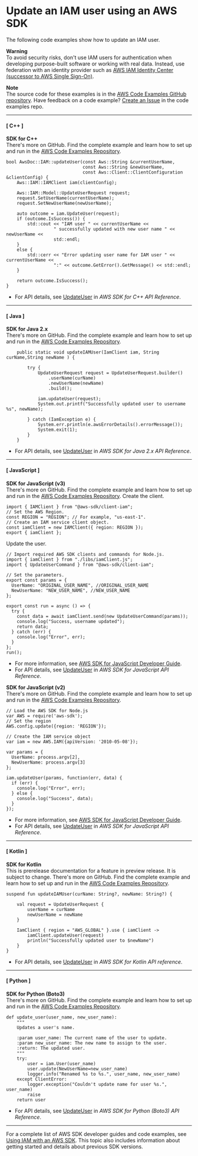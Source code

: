 # Update an IAM user using an AWS SDK<a name="example_iam_UpdateUser_section"></a>

The following code examples show how to update an IAM user\. 

**Warning**  
To avoid security risks, don't use IAM users for authentication when developing purpose\-built software or working with real data\. Instead, use federation with an identity provider such as [AWS IAM Identity Center \(successor to AWS Single Sign\-On\)](https://docs.aws.amazon.com/singlesignon/latest/userguide/what-is.html)\.

**Note**  
The source code for these examples is in the [AWS Code Examples GitHub repository](https://github.com/awsdocs/aws-doc-sdk-examples)\. Have feedback on a code example? [Create an Issue](https://github.com/awsdocs/aws-doc-sdk-examples/issues/new/choose) in the code examples repo\. 

------
#### [ C\+\+ ]

**SDK for C\+\+**  
 There's more on GitHub\. Find the complete example and learn how to set up and run in the [AWS Code Examples Repository](https://github.com/awsdocs/aws-doc-sdk-examples/tree/main/cpp/example_code/iam#code-examples)\. 
  

```
bool AwsDoc::IAM::updateUser(const Aws::String &currentUserName,
                             const Aws::String &newUserName,
                             const Aws::Client::ClientConfiguration &clientConfig) {
    Aws::IAM::IAMClient iam(clientConfig);

    Aws::IAM::Model::UpdateUserRequest request;
    request.SetUserName(currentUserName);
    request.SetNewUserName(newUserName);

    auto outcome = iam.UpdateUser(request);
    if (outcome.IsSuccess()) {
        std::cout << "IAM user " << currentUserName <<
                  " successfully updated with new user name " << newUserName <<
                  std::endl;
    }
    else {
        std::cerr << "Error updating user name for IAM user " << currentUserName <<
                  ":" << outcome.GetError().GetMessage() << std::endl;
    }

    return outcome.IsSuccess();
}
```
+  For API details, see [UpdateUser](https://docs.aws.amazon.com/goto/SdkForCpp/iam-2010-05-08/UpdateUser) in *AWS SDK for C\+\+ API Reference*\. 

------
#### [ Java ]

**SDK for Java 2\.x**  
 There's more on GitHub\. Find the complete example and learn how to set up and run in the [AWS Code Examples Repository](https://github.com/awsdocs/aws-doc-sdk-examples/tree/main/javav2/example_code/iam#readme)\. 
  

```
    public static void updateIAMUser(IamClient iam, String curName,String newName ) {

        try {
            UpdateUserRequest request = UpdateUserRequest.builder()
                .userName(curName)
                .newUserName(newName)
                .build();

            iam.updateUser(request);
            System.out.printf("Successfully updated user to username %s", newName);

        } catch (IamException e) {
            System.err.println(e.awsErrorDetails().errorMessage());
            System.exit(1);
        }
    }
```
+  For API details, see [UpdateUser](https://docs.aws.amazon.com/goto/SdkForJavaV2/iam-2010-05-08/UpdateUser) in *AWS SDK for Java 2\.x API Reference*\. 

------
#### [ JavaScript ]

**SDK for JavaScript \(v3\)**  
 There's more on GitHub\. Find the complete example and learn how to set up and run in the [AWS Code Examples Repository](https://github.com/awsdocs/aws-doc-sdk-examples/tree/main/javascriptv3/example_code/iam#code-examples)\. 
Create the client\.  

```
import { IAMClient } from "@aws-sdk/client-iam";
// Set the AWS Region.
const REGION = "REGION"; // For example, "us-east-1".
// Create an IAM service client object.
const iamClient = new IAMClient({ region: REGION });
export { iamClient };
```
Update the user\.  

```
// Import required AWS SDK clients and commands for Node.js.
import { iamClient } from "./libs/iamClient.js";
import { UpdateUserCommand } from "@aws-sdk/client-iam";

// Set the parameters.
export const params = {
  UserName: "ORIGINAL_USER_NAME", //ORIGINAL_USER_NAME
  NewUserName: "NEW_USER_NAME", //NEW_USER_NAME
};

export const run = async () => {
  try {
    const data = await iamClient.send(new UpdateUserCommand(params));
    console.log("Success, username updated");
    return data;
  } catch (err) {
    console.log("Error", err);
  }
};
run();
```
+  For more information, see [AWS SDK for JavaScript Developer Guide](https://docs.aws.amazon.com/sdk-for-javascript/v3/developer-guide/iam-examples-managing-users.html#iam-examples-managing-users-updating-users)\. 
+  For API details, see [UpdateUser](https://docs.aws.amazon.com/AWSJavaScriptSDK/v3/latest/clients/client-iam/classes/updateusercommand.html) in *AWS SDK for JavaScript API Reference*\. 

**SDK for JavaScript \(v2\)**  
 There's more on GitHub\. Find the complete example and learn how to set up and run in the [AWS Code Examples Repository](https://github.com/awsdocs/aws-doc-sdk-examples/tree/main/javascript/example_code/iam#code-examples)\. 
  

```
// Load the AWS SDK for Node.js
var AWS = require('aws-sdk');
// Set the region 
AWS.config.update({region: 'REGION'});

// Create the IAM service object
var iam = new AWS.IAM({apiVersion: '2010-05-08'});

var params = {
  UserName: process.argv[2],
  NewUserName: process.argv[3]
};

iam.updateUser(params, function(err, data) {
  if (err) {
    console.log("Error", err);
  } else {
    console.log("Success", data);
  }
});
```
+  For more information, see [AWS SDK for JavaScript Developer Guide](https://docs.aws.amazon.com/sdk-for-javascript/v2/developer-guide/iam-examples-managing-users.html#iam-examples-managing-users-updating-users)\. 
+  For API details, see [UpdateUser](https://docs.aws.amazon.com/goto/AWSJavaScriptSDK/iam-2010-05-08/UpdateUser) in *AWS SDK for JavaScript API Reference*\. 

------
#### [ Kotlin ]

**SDK for Kotlin**  
This is prerelease documentation for a feature in preview release\. It is subject to change\.
 There's more on GitHub\. Find the complete example and learn how to set up and run in the [AWS Code Examples Repository](https://github.com/awsdocs/aws-doc-sdk-examples/tree/main/kotlin/services/iam#code-examples)\. 
  

```
suspend fun updateIAMUser(curName: String?, newName: String?) {

    val request = UpdateUserRequest {
        userName = curName
        newUserName = newName
    }

    IamClient { region = "AWS_GLOBAL" }.use { iamClient ->
        iamClient.updateUser(request)
        println("Successfully updated user to $newName")
    }
}
```
+  For API details, see [UpdateUser](https://github.com/awslabs/aws-sdk-kotlin#generating-api-documentation) in *AWS SDK for Kotlin API reference*\. 

------
#### [ Python ]

**SDK for Python \(Boto3\)**  
 There's more on GitHub\. Find the complete example and learn how to set up and run in the [AWS Code Examples Repository](https://github.com/awsdocs/aws-doc-sdk-examples/tree/main/python/example_code/iam/iam_basics#code-examples)\. 
  

```
def update_user(user_name, new_user_name):
    """
    Updates a user's name.

    :param user_name: The current name of the user to update.
    :param new_user_name: The new name to assign to the user.
    :return: The updated user.
    """
    try:
        user = iam.User(user_name)
        user.update(NewUserName=new_user_name)
        logger.info("Renamed %s to %s.", user_name, new_user_name)
    except ClientError:
        logger.exception("Couldn't update name for user %s.", user_name)
        raise
    return user
```
+  For API details, see [UpdateUser](https://docs.aws.amazon.com/goto/boto3/iam-2010-05-08/UpdateUser) in *AWS SDK for Python \(Boto3\) API Reference*\. 

------

For a complete list of AWS SDK developer guides and code examples, see [Using IAM with an AWS SDK](sdk-general-information-section.md)\. This topic also includes information about getting started and details about previous SDK versions\.